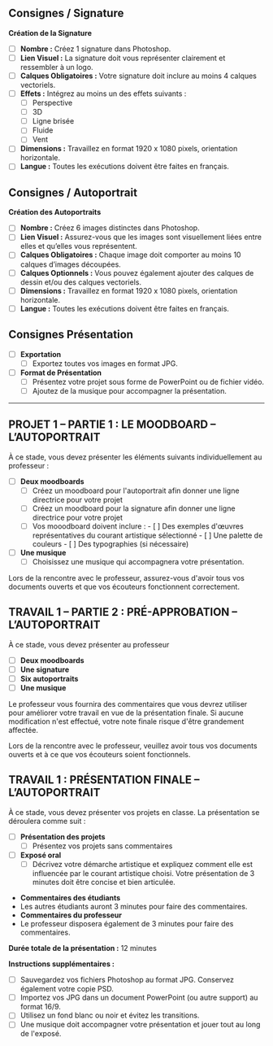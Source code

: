 ## Consignes / Signature

**Création de la Signature**
- [ ] **Nombre :** Créez 1 signature dans Photoshop.
- [ ] **Lien Visuel :** La signature doit vous représenter clairement et ressembler à un logo.
- [ ] **Calques Obligatoires :** Votre signature doit inclure au moins 4 calques vectoriels.
- [ ] **Effets :** Intégrez au moins un des effets suivants :
    - [ ] Perspective
    - [ ] 3D
    - [ ] Ligne brisée
    - [ ] Fluide
    - [ ] Vent
- [ ] **Dimensions :** Travaillez en format 1920 x 1080 pixels, orientation horizontale.
- [ ] **Langue :** Toutes les exécutions doivent être faites en français.

## Consignes / Autoportrait

**Création des Autoportraits**
- [ ] **Nombre :** Créez 6 images distinctes dans Photoshop.
- [ ] **Lien Visuel :** Assurez-vous que les images sont visuellement liées entre elles et qu’elles vous représentent.
- [ ] **Calques Obligatoires :** Chaque image doit comporter au moins 10 calques d’images découpées.
- [ ] **Calques Optionnels :** Vous pouvez également ajouter des calques de dessin et/ou des calques vectoriels.
- [ ] **Dimensions :** Travaillez en format 1920 x 1080 pixels, orientation horizontale.
- [ ] **Langue :** Toutes les exécutions doivent être faites en français.

## Consignes Présentation
- [ ] **Exportation**
    - [ ] Exportez toutes vos images en format JPG.
- [ ] **Format de Présentation**
    - [ ] Présentez votre projet sous forme de PowerPoint ou de fichier vidéo.
    - [ ] Ajoutez de la musique pour accompagner la présentation.

---

## PROJET 1 – PARTIE 1 : LE MOODBOARD – L’AUTOPORTRAIT

À ce stade, vous devez présenter les éléments suivants individuellement au professeur :

- [ ] **Deux moodboards**
  - [ ] Créez un moodboard pour l'autoportrait afin donner une ligne directrice pour votre projet
  - [ ] Créez un moodboard pour la signature afin donner une ligne directrice pour votre projet
  - [ ] Vos mooodboard doivent inclure :
          - [ ] Des exemples d'œuvres représentatives du courant artistique sélectionné
          - [ ] Une palette de couleurs
          - [ ] Des typographies (si nécessaire)
- [ ] **Une musique**
  - [ ] Choisissez une musique qui accompagnera votre présentation.

Lors de la rencontre avec le professeur, assurez-vous d'avoir tous vos documents ouverts et que vos écouteurs fonctionnent correctement.

## TRAVAIL 1 – PARTIE 2 : PRÉ-APPROBATION – L’AUTOPORTRAIT

À ce stade, vous devez présenter au professeur
- [ ] **Deux moodboards**
- [ ] **Une signature**
- [ ] **Six autoportraits**
- [ ] **Une musique**

Le professeur vous fournira des commentaires que vous devrez utiliser pour améliorer votre travail en vue de la présentation finale. Si aucune modification n'est effectué, votre note finale risque d'être grandement affectée. 

Lors de la rencontre avec le professeur, veuillez avoir tous vos documents ouverts et à ce que vos écouteurs soient fonctionnels.

## TRAVAIL 1 : PRÉSENTATION FINALE – L’AUTOPORTRAIT

À ce stade, vous devez présenter vos projets en classe. La présentation se déroulera comme suit :

- [ ] **Présentation des projets**
  - [ ] Présentez vos projets sans commentaires 
- [ ] **Exposé oral**
  - [ ] Décrivez votre démarche artistique et expliquez comment elle est influencée par le courant artistique choisi. Votre présentation de 3 minutes doit être concise et bien articulée. 
-  **Commentaires des étudiants**
  -  Les autres étudiants auront 3 minutes pour faire des commentaires.
-  **Commentaires du professeur**
  -  Le professeur disposera également de 3 minutes pour faire des commentaires.

**Durée totale de la présentation :** 12 minutes

**Instructions supplémentaires :**

- [ ] Sauvegardez vos fichiers Photoshop au format JPG. Conservez également votre copie PSD.
- [ ] Importez vos JPG dans un document PowerPoint (ou autre support) au format 16/9.
- [ ] Utilisez un fond blanc ou noir et évitez les transitions.
- [ ] Une musique doit accompagner votre présentation et jouer tout au long de l'exposé.
